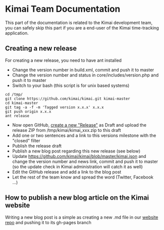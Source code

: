 # Kimai Team Documentation

This part of the documentation is related to the Kimai development team, you can safely skip this part 
if you are a end-user of the Kimai time-tracking application.

## Creating a new release

For creating a new release, you need to have ant installed

- Change the version number in build.xml, commit and push it to master
- Change the version number and status in core/includes/version.php and push it to master
- Switch to your bash (this script is for unix based systems)

```
cd /tmp/
git clone https://github.com/kimai/kimai.git kimai-master
cd kimai-master
git tag -a -f -m 'Tagged version x.x.x' x.x.x
git push origin x.x.x
ant release
```

- Now open GitHub, [create a new "Release"](https://github.com/kimai/kimai/releases) as Draft and upload the release ZIP from /tmp/kimai/kimai_xxx.zip to this draft
- Add one or two sentences and a link to this versions milestone with the "closed" filter
- Publish the release draft
- Publish a new blog post regarding this new release (see below)
- Update https://github.com/kimai/kimai/blob/master/kimai.json and change the version number and news link, commit and push it to master (so the update check in Kimai administration will catch it as well)
- Edit the GitHub release and add a link to the blog post
- Let the rest of the team know and spread the word (Twitter, Facebook ...)

## How to publish a new blog article on the Kimai website

Writing a new blog post is a simple as creating a new .md file in our [website repo](https://github.com/kimai/kimai.github.io) and pushing it to its gh-pages branch
